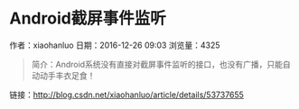# Android截屏事件监听
作者：xiaohanluo
日期：2016-12-26 09:03
浏览量：4325
> 简介：Android系统没有直接对截屏事件监听的接口，也没有广播，只能自动动手丰衣足食！

 链接：http://blog.csdn.net/xiaohanluo/article/details/53737655
